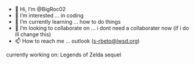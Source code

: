 - 👋 Hi, I’m @BigRoc02
- 👀 I’m interested ... in coding
- 🌱 I’m currently learning ... how to do things
- 💞️ I’m looking to collaborate on ... i dont need a collaborater now (if i do ill change this)
- 📫 How to reach me ... outlook (s-rbeto@lwsd.org)

<!---
BigRoc02/BigRoc02 is a ✨ special ✨ repository because its `README.md` (this file) appears on your GitHub profile.
You can click the Preview link to take a look at your changes.
--->
currently working on: Legends of Zelda sequel
